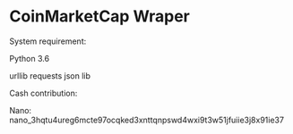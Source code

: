 # CoinMarketCap Wraper

System requirement:

Python 3.6

urllib requests
json lib


Cash contribution: 

Nano:
nano_3hqtu4ureg6mcte97ocqked3xnttqnpswd4wxi9t3w51jfuiie3j8x91ie37
